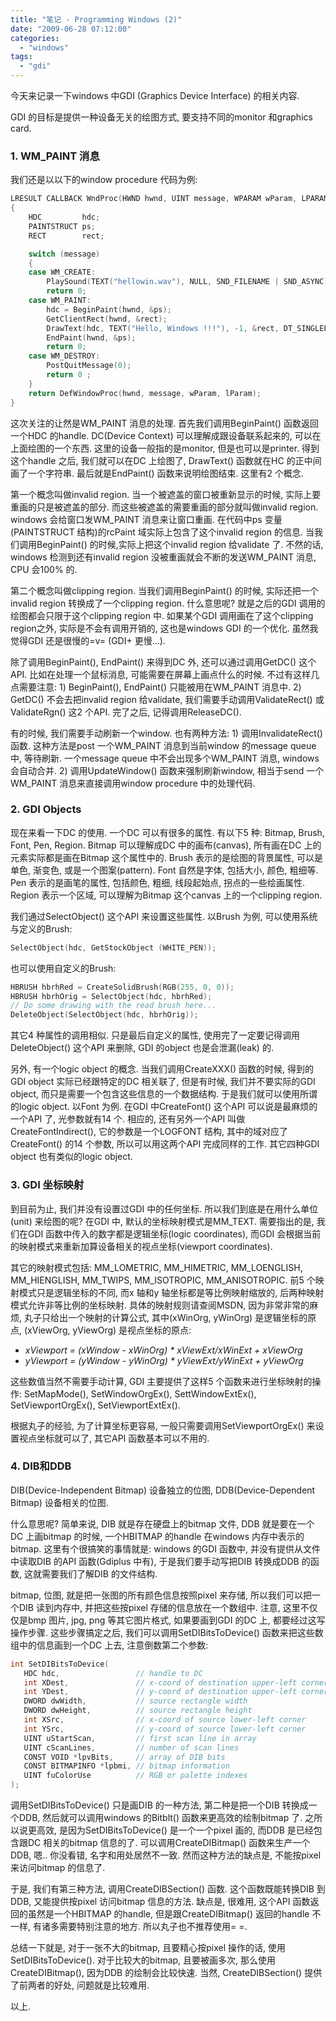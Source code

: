 ```yaml
---
title: "笔记 - Programming Windows (2)"
date: "2009-06-28 07:12:00"
categories: 
  - "windows"
tags: 
  - "gdi"
---
```


今天来记录一下windows 中GDI (Graphics Device Interface) 的相关内容.

GDI 的目标是提供一种设备无关的绘图方式, 要支持不同的monitor 和graphics card.

### 1. WM_PAINT 消息

我们还是以以下的window procedure 代码为例:

```cpp
LRESULT CALLBACK WndProc(HWND hwnd, UINT message, WPARAM wParam, LPARAM lParam)
{
    HDC         hdc;
    PAINTSTRUCT ps;
    RECT        rect;

    switch (message)
    {
    case WM_CREATE:
        PlaySound(TEXT("hellowin.wav"), NULL, SND_FILENAME | SND_ASYNC);
        return 0;
    case WM_PAINT:
        hdc = BeginPaint(hwnd, &ps);
        GetClientRect(hwnd, &rect);
        DrawText(hdc, TEXT("Hello, Windows !!!"), -1, &rect, DT_SINGLELINE | DT_CENTER | DT_VCENTER);
        EndPaint(hwnd, &ps);
        return 0;
    case WM_DESTROY:
        PostQuitMessage(0);
        return 0 ;
    }
    return DefWindowProc(hwnd, message, wParam, lParam);
}
```

这次关注的让然是WM_PAINT 消息的处理. 首先我们调用BeginPaint() 函数返回一个HDC 的handle. DC(Device Context) 可以理解成跟设备联系起来的, 可以在上面绘图的一个东西. 这里的设备一般指的是monitor, 但是也可以是printer. 得到这个handle 之后, 我们就可以在DC 上绘图了, DrawText() 函数就在HC 的正中间画了一个字符串. 最后就是EndPaint() 函数来说明绘图结束. 这里有2 个概念.

第一个概念叫做invalid region. 当一个被遮盖的窗口被重新显示的时候, 实际上要重画的只是被遮盖的部分. 而这些被遮盖的需要重画的部分就叫做invalid region. windows 会给窗口发WM_PAINT 消息来让窗口重画. 在代码中ps 变量(PAINTSTRUCT 结构)的rcPaint 域实际上包含了这个invalid region 的信息. 当我们调用BeginPaint() 的时候,实际上把这个invalid region 给validate 了. 不然的话, windows 检测到还有invalid region 没被重画就会不断的发送WM_PAINT 消息, CPU 会100% 的.

第二个概念叫做clipping region. 当我们调用BeginPaint() 的时候, 实际还把一个invalid region 转换成了一个clipping region. 什么意思呢? 就是之后的GDI 调用的绘图都会只限于这个clipping region 中. 如果某个GDI 调用画在了这个clipping region之外, 实际是不会有调用开销的, 这也是windows GDI 的一个优化. 虽然我觉得GDI 还是很慢的=v= (GDI+ 更慢...).

除了调用BeginPaint(), EndPaint() 来得到DC 外, 还可以通过调用GetDC() 这个API. 比如在处理一个鼠标消息, 可能需要在屏幕上画点什么的时候. 不过有这样几点需要注意: 1) BeginPaint(), EndPaint() 只能被用在WM_PAINT 消息中. 2) GetDC() 不会去把invalid region 给validate, 我们需要手动调用ValidateRect() 或ValidateRgn() 这2 个API. 完了之后, 记得调用ReleaseDC().

有的时候, 我们需要手动刷新一个window. 也有两种方法: 1) 调用InvalidateRect() 函数. 这种方法是post 一个WM_PAINT 消息到当前window 的message queue 中, 等待刷新. 一个message queue 中不会出现多个WM_PAINT 消息, windows 会自动合并. 2) 调用UpdateWindow() 函数来强制刷新window, 相当于send 一个WM_PAINT 消息来直接调用window procedure 中的处理代码.

### 2. GDI Objects

现在来看一下DC 的使用. 一个DC 可以有很多的属性. 有以下5 种: Bitmap, Brush, Font, Pen, Region. Bitmap 可以理解成DC 中的画布(canvas), 所有画在DC 上的元素实际都是画在Bitmap 这个属性中的. Brush 表示的是绘图的背景属性, 可以是单色, 渐变色, 或是一个图案(pattern). Font 自然是字体, 包括大小, 颜色, 粗细等. Pen 表示的是画笔的属性, 包括颜色, 粗细, 线段起始点, 拐点的一些绘画属性. Region 表示一个区域, 可以理解为Bitmap 这个canvas 上的一个clipping region.

我们通过SelectObject() 这个API 来设置这些属性. 以Brush 为例, 可以使用系统与定义的Brush:

```cpp
SelectObject(hdc, GetStockObject (WHITE_PEN));
```

也可以使用自定义的Brush:

```cpp
HBRUSH hbrhRed = CreateSolidBrush(RGB(255, 0, 0));
HBRUSH hbrhOrig = SelectObject(hdc, hbrhRed);
// Do some drawing with the read brush here...
DeleteObject(SelectObject(hdc, hbrhOrig));
```

其它4 种属性的调用相似. 只是最后自定义的属性, 使用完了一定要记得调用DeleteObject() 这个API 来删除, GDI 的object 也是会泄漏(leak) 的.

另外, 有一个logic object 的概念. 当我们调用CreateXXX() 函数的时候, 得到的GDI object 实际已经跟特定的DC 相关联了, 但是有时候, 我们并不要实际的GDI object, 而只是需要一个包含这些信息的一个数据结构. 于是我们就可以使用所谓的logic object. 以Font 为例. 在GDI 中CreateFont() 这个API 可以说是最麻烦的一个API 了, 光参数就有14 个. 相应的, 还有另外一个API 叫做CreateFontIndirect(), 它的参数是一个LOGFONT 结构, 其中的域对应了CreateFont() 的14 个参数, 所以可以用这两个API 完成同样的工作. 其它四种GDI object 也有类似的logic object.

### 3. GDI 坐标映射

到目前为止, 我们并没有设置过GDI 中的任何坐标. 所以我们到底是在用什么单位(unit) 来绘图的呢? 在GDI 中, 默认的坐标映射模式是MM_TEXT. 需要指出的是, 我们在GDI 函数中传入的数字都是逻辑坐标(logic coordinates), 而GDI 会根据当前的映射模式来重新加算设备相关的视点坐标(viewport coordinates).

其它的映射模式包括: MM_LOMETRIC, MM_HIMETRIC, MM_LOENGLISH, MM_HIENGLISH, MM_TWIPS, MM_ISOTROPIC, MM_ANISOTROPIC. 前5 个映射模式只是逻辑坐标的不同, 而x 轴和y 轴坐标都是等比例映射缩放的, 后两种映射模式允许非等比例的坐标映射. 具体的映射规则请查阅MSDN, 因为非常非常的麻烦, 丸子只给出一个映射的计算公式, 其中(xWinOrg, yWinOrg) 是逻辑坐标的原点, (xViewOrg, yViewOrg) 是视点坐标的原点:

- _xViewport = (xWindow - xWinOrg) \* xViewExt/xWinExt + xViewOrg_
- _yViewport = (yWindow - yWinOrg) \* yViewExt/yWinExt + yViewOrg_

这些数值当然不需要手动计算, GDI 主要提供了这样5 个函数来进行坐标映射的操作: SetMapMode(), SetWindowOrgEx(), SettWindowExtEx(), SetViewportOrgEx(), SetViewportExtEx().

根据丸子的经验, 为了计算坐标更容易, 一般只需要调用SetViewportOrgEx() 来设置视点坐标就可以了, 其它API 函数基本可以不用的.

### 4. DIB和DDB

DIB(Device-Independent Bitmap) 设备独立的位图, DDB(Device-Dependent Bitmap) 设备相关的位图.

什么意思呢? 简单来说, DIB 就是存在硬盘上的bitmap 文件, DDB 就是要在一个DC 上画bitmap 的时候, 一个HBITMAP 的handle 在windows 内存中表示的bitmap. 这里有个很搞笑的事情就是: windows 的GDI 函数中, 并没有提供从文件中读取DIB 的API 函数(Gdiplus 中有), 于是我们要手动写把DIB 转换成DDB 的函数, 这就需要我们了解DIB 的文件结构.

bitmap, 位图, 就是把一张图的所有颜色信息按照pixel 来存储, 所以我们可以把一个DIB 读到内存中, 并把这些按pixel 存储的信息放在一个数组中. 注意, 这里不仅仅是bmp 图片, jpg, png 等其它图片格式, 如果要画到GDI 的DC 上, 都要经过这写操作步骤. 这些步骤搞定之后, 我们可以调用SetDIBitsToDevice() 函数来把这些数组中的信息画到一个DC 上去, 注意倒数第二个参数:

```cpp
int SetDIBitsToDevice(
   HDC hdc,                 // handle to DC
   int XDest,               // x-coord of destination upper-left corner
   int YDest,               // y-coord of destination upper-left corner
   DWORD dwWidth,           // source rectangle width
   DWORD dwHeight,          // source rectangle height
   int XSrc,                // x-coord of source lower-left corner
   int YSrc,                // y-coord of source lower-left corner
   UINT uStartScan,         // first scan line in array
   UINT cScanLines,         // number of scan lines
   CONST VOID *lpvBits,     // array of DIB bits
   CONST BITMAPINFO *lpbmi, // bitmap information
   UINT fuColorUse          // RGB or palette indexes
);
```

调用SetDIBitsToDevice() 只是画DIB 的一种方法, 第二种是把一个DIB 转换成一个DDB, 然后就可以调用windows 的Bitblt() 函数来更高效的绘制bitmap 了. 之所以说更高效, 是因为SetDIBitsToDevice() 是一个一个pixel 画的, 而DDB 是已经包含跟DC 相关的bitmap 信息的了. 可以调用CreateDIBitmap() 函数来生产一个DDB, 嗯.. 你没看错, 名字和用处居然不一致. 然而这种方法的缺点是, 不能按pixel 来访问bitmap 的信息了.

于是, 我们有第三种方法, 调用CreateDIBSection() 函数. 这个函数既能转换DIB 到DDB, 又能提供按pixel 访问bitmap 信息的方法. 缺点是, 很难用, 这个API 函数返回的虽然是一个HBITMAP 的handle, 但是跟CreateDIBitmap() 返回的handle 不一样, 有诸多需要特别注意的地方. 所以丸子也不推荐使用= =.

总结一下就是, 对于一张不大的bitmap, 且要精心按pixel 操作的话, 使用SetDIBitsToDevice(). 对于比较大的bitmap, 且要被画多次, 那么使用CreateDIBitmap(), 因为DDB 的绘制会比较快速. 当然, CreateDIBSection() 提供了前两者的好处, 问题就是比较难用.

以上.
